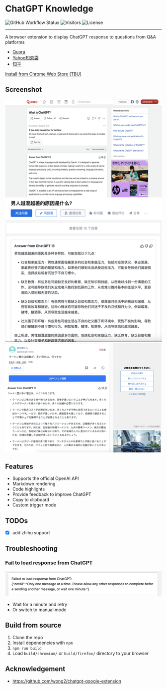 # ChatGPT Knowledge

![GitHub Workflow Status](https://github.com/xubujie/chatgpt-knowledge/actions/workflows/pre-release-build.yml/badge.svg)
![Visitors](https://api.visitorbadge.io/api/visitors?path=https%3A%2F%2Fgithub.com%2Fxubujie%2Fchatgpt-knowledge&label=VISITORS&countColor=%23dce775&style=flat-square)
![License](https://img.shields.io/github/license/wong2/chatgpt-google-extension)

---

A browser extension to display ChatGPT response to questions from Q&A platforms
* [Quora](https://www.quora.com/)
* [Yahoo知恵袋](https://chiebukuro.yahoo.co.jp/)
* [知乎](https://www.zhihu.com/)

[Install from Chrome Web Store (TBU)]()

## Screenshot

![quora](screenshots/quora.png?raw=true)
![zhihu](screenshots/zhihu.png?raw=true)
![yahoo](screenshots/yahoo.png?raw=true)

## Features

- Supports the official OpenAI API
- Markdown rendering
- Code highlights
- Provide feedback to improve ChatGPT
- Copy to clipboard
- Custom trigger mode

## TODOs

- [x] add zhihu support

## Troubleshooting

### Fail to load response from ChatGPT
![failure](screenshots/failure.png)

* Wait for a minute and retry
* Or switch to manual mode

## Build from source

1. Clone the repo
2. Install dependencies with `npm`
3. `npm run build`
4. Load `build/chromium/` or `build/firefox/` directory to your browser


## Acknowledgement

* https://github.com/wong2/chatgpt-google-extension